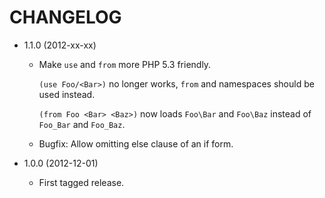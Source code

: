 CHANGELOG
=========

* 1.1.0 (2012-xx-xx)

  * Make `use` and `from` more PHP 5.3 friendly.

    `(use Foo/<Bar>)` no longer works, `from` and namespaces should be used
    instead.

    `(from Foo <Bar> <Baz>)` now loads `Foo\Bar` and `Foo\Baz` instead of
    `Foo_Bar` and `Foo_Baz`.

  * Bugfix: Allow omitting else clause of an if form.

* 1.0.0 (2012-12-01)

  * First tagged release.
